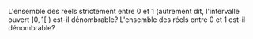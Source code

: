 L'ensemble des réels strictement entre 0 et 1 (autrement dit, l'intervalle ouvert $] 0,1[$ ) est-il dénombrable? L'ensemble des réels entre 0 et 1 est-il dénombrable?
